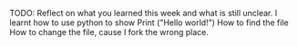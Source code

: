 TODO: Reflect on what you learned this week and what is still unclear.
I learnt how to use python to show Print ("Hello world!")
How to find the file 
How to change the file, cause I fork the wrong place.
